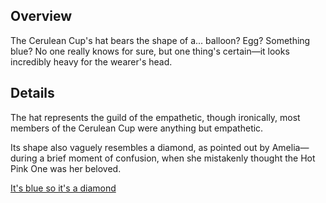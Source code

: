 <!-- title: Cerulean Cup Hat -->
<!-- quote: I thought we were the empathetic ones... -->
<!-- chapter: 0 -->
<!-- images: (Cerulean Cup members wearing their hat) -->
<!-- model: false -->

## Overview

The Cerulean Cup's hat bears the shape of a... balloon? Egg? Something blue? No one really knows for sure, but one thing's certain—it looks incredibly heavy for the wearer's head.

## Details

The hat represents the guild of the empathetic, though ironically, most members of the Cerulean Cup were anything but empathetic.

Its shape also vaguely resembles a diamond, as pointed out by Amelia—during a brief moment of confusion, when she mistakenly thought the Hot Pink One was her beloved.

[It's blue so it's a diamond](#embed:https://www.youtube.com/live/mxOT9QEg5dI?feature=shared&t=8495)
